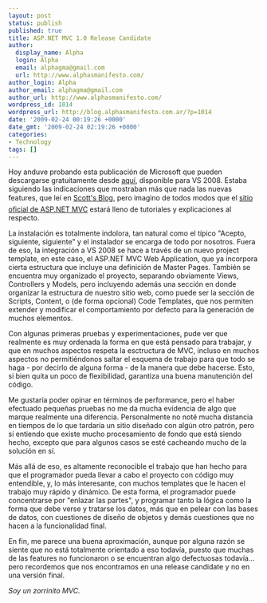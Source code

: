 ```yaml
---
layout: post
status: publish
published: true
title: ASP.NET MVC 1.0 Release Candidate
author:
  display_name: Alpha
  login: Alpha
  email: alphagma@gmail.com
  url: http://www.alphasmanifesto.com/
author_login: Alpha
author_email: alphagma@gmail.com
author_url: http://www.alphasmanifesto.com/
wordpress_id: 1014
wordpress_url: http://blog.alphasmanifesto.com.ar/?p=1014
date: '2009-02-24 00:19:26 +0000'
date_gmt: '2009-02-24 02:19:26 +0000'
categories:
- Technology
tags: []
---
```

<div>

Hoy anduve probando esta publicación de Microsoft que pueden descargarse gratuitamente desde [aquí](http://go.microsoft.com/fwlink/?LinkID=141184&amp;clcid=0x409), disponible para VS 2008. Estaba siguiendo las indicaciones que mostraban más que nada las nuevas features, que leí en [Scott's Blog](http://weblogs.asp.net/scottgu/archive/2009/01/27/asp-net-mvc-1-0-release-candidate-now-available.aspx), pero imagino de todos modos que el [sitio oficial de ASP.NET MVC](http://www.asp.net/mvc/) estará lleno de tutoriales y explicaciones al respecto.

La instalación es totalmente indolora, tan natural como el típico "Acepto, siguiente, siguiente" y el instalador se encarga de todo por nosotros. Fuera de eso, la integración a VS 2008 se hace a través de un nuevo project template, en este caso, el ASP.NET MVC Web Application, que ya incorpora cierta estructura que incluye una definición de Master Pages. También se encuentra muy organizado el proyecto, separando obviamente Views, Controllers y Models, pero incluyendo además una sección en donde organizar la estructura de nuestro sitio web, como puede ser la sección de Scripts, Content, o (de forma opcional) Code Templates, que nos permiten extender y modificar el comportamiento por defecto para la generación de muchos elementos.

Con algunas primeras pruebas y experimentaciones, pude ver que realmente es muy ordenada la forma en que está pensado para trabajar, y que en muchos aspectos respeta la esctructura de MVC, incluso en muchos aspectos no permitiéndonos saltar el esquema de trabajo para que todo se haga - por decirlo de alguna forma - de la manera que debe hacerse. Esto, si bien quita un poco de flexibilidad, garantiza una buena manutención del código.

Me gustaría poder opinar en términos de performance, pero el haber efectuado pequeñas pruebas no me da mucha evidencia de algo que marque realmente una diferencia. Personalmente no noté mucha distancia en tiempos de lo que tardaría un sitio diseñado con algún otro patrón, pero sí entiendo que existe mucho procesamiento de fondo que está siendo hecho, excepto que para algunos casos se esté cacheando mucho de la solución en sí.

Más allá de eso, es altamente reconocible el trabajo que han hecho para que el programador pueda llevar a cabo el proyecto con código muy entendible, y, lo más interesante, con muchos templates que le hacen el trabajo muy rápido y dinámico. De esta forma, el programador puede concentrarse por "enlazar las partes", y programar tanto la lógica como la forma que debe verse y tratarse los datos, más que en pelear con las bases de datos, con cuestiones de diseño de objetos y demás cuestiones que no hacen a la funcionalidad final.

En fin, me parece una buena aproximación, aunque por alguna razón se siente que no está totalmente orientado a eso todavía, puesto que muchas de las features no funcionaron o se encuentran algo defectuosas todavía... pero recordemos que nos encontramos en una release candidate y no en una versión final.

_Soy un zorrinito MVC._


